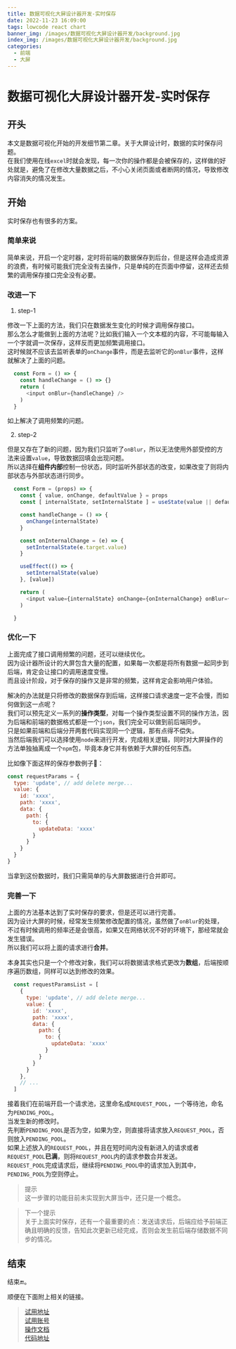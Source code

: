 ```yaml
---
title: 数据可视化大屏设计器开发-实时保存  
date: 2022-11-23 16:09:00
tags: lowcode react chart 
banner_img: /images/数据可视化大屏设计器开发/background.jpg
index_img: /images/数据可视化大屏设计器开发/background.jpg
categories: 
  - 前端  
  - 大屏
---
```


# 数据可视化大屏设计器开发-实时保存  

## 开头  

本文是数据可视化开始的开发细节第二章。关于大屏设计时，数据的实时保存问题。  
在我们使用在线`excel`时就会发现，每一次你的操作都是会被保存的，这样做的好处就是，避免了在修改大量数据之后，不小心关闭页面或者断网的情况，导致修改内容消失的情况发生。  

## 开始  
实时保存也有很多的方案。  
### 简单来说
简单来说，开启一个定时器，定时将前端的数据保存到后台，但是这样会造成资源的浪费，有时候可能我们完全没有去操作，只是单纯的在页面中停留，这样还去频繁的调用保存接口完全没有必要。  

### 改进一下  

1. step-1  

  修改一下上面的方法，我们只在数据发生变化的时候才调用保存接口。  
  那么怎么才能做到上面的方法呢？比如我们输入一个文本框的内容，不可能每输入一个字就调一次保存，这样反而更加频繁调用接口。  
  这时候就不应该去监听表单的`onChange`事件，而是去监听它的`onBlur`事件，这样就解决了上面的问题。  
```js
  const Form = () => {
    const handleChange = () => {}
    return (
      <input onBlur={handleChange} />
    )
  }
```
  如上解决了调用频繁的问题。  

2. step-2  

  但是又存在了新的问题，因为我们只监听了`onBlur`，所以无法使用外部受控的方法来设置`value`，导致数据回填会出现问题。  
  所以选择在**组件内部**控制一份状态，同时监听外部状态的改变，如果改变了则将内部状态与外部状态进行同步。  
```js
  const Form = (props) => {
    const { value, onChange, defaultValue } = props 
    const [ internalState, setInternalState ] = useState(value || defaultValue)

    const handleChange = () => {
      onChange(internalState)
    }

    const onInternalChange = (e) => {
      setInternalState(e.target.value)
    }

    useEffect(() => {
      setInternalState(value)
    }, [value])

    return (
      <input value={internalState} onChange={onInternalChange} onBlur={handleChange} />
    )

  }
```

### 优化一下  

  上面完成了接口调用频繁的问题，还可以继续优化。  
  因为设计器所设计的大屏包含大量的配置，如果每一次都是将所有数据一起同步到后端，肯定会让接口的调用速度变慢。  
  而且设计阶段，对于保存的操作又是非常的频繁，这样肯定会影响用户体验。  

  解决的办法就是只将修改的数据保存到后端，这样接口请求速度一定不会慢，而如何做到这一点呢？  
  我们可以预先定义一系列的**操作类型**，对每一个操作类型设置不同的操作方法，因为后端和前端的数据格式都是一个`json`，我们完全可以做到前后端同步。  
  只是如果前端和后端分开两套代码实现同一个逻辑，那有点得不偿失。  
  当然后端我们可以选择使用`node`来进行开发，完成相关逻辑，同时对大屏操作的方法单独抽离成一个`npm`包，毕竟本身它并有依赖于大屏的任何东西。  

  比如像下面这样的保存参数例子🌰：  
```js
const requestParams = {
  type: 'update', // add delete merge...
  value: {
    id: 'xxxx',
    path: 'xxxx',
    data: {
      path: {
        to: {
          updateData: 'xxxx'
        }
      }
    }
  }
}
```

  当拿到这份数据时，我们只需简单的与大屏数据进行合并即可。  

### 完善一下  

  上面的方法基本达到了实时保存的要求，但是还可以进行完善。  
  因为设计大屏的时候，经常发生频繁修改配置的情况，虽然做了`onBlur`的处理，不过有时候调用的频率还是会很高，如果又在网络状况不好的环境下，那经常就会发生错误。  
  所以我们可以将上面的请求进行**合并**。  

  本身其实也只是一个个修改对象，我们可以将数据请求格式更改为**数组**，后端按顺序遍历数组，同样可以达到修改的效果。  

```js 
  const requestParamsList = [
    {
      type: 'update', // add delete merge...
      value: {
        id: 'xxxx',
        path: 'xxxx',
        data: {
          path: {
            to: {
              updateData: 'xxxx'
            }
          }
        }
      }
    },
    // ...
  ]
```

  接着我们在前端开启一个请求池，这里命名成`REQUEST_POOL`，一个等待池，命名为`PENDING_POOL`。  
  当发生新的修改时。  
  先判断`PENDING_POOL`是否为空，如果为空，则直接将请求放入`REQUEST_POOL`，否则放入`PENDING_POOL`。  
  如果上述放入的`REQUEST_POOL`，并且在短时间内没有新进入的请求或者`REQUEST_POOL`**已满**，则将`REQUEST_POOL`内的请求参数合并发送。  
  `REQUEST_POOL`完成请求后，继续将`PENDING_POOL`中的请求加入到其中，`PENDING_POOL`为空则停止。  

> 提示  
这一步骤的功能目前未实现到大屏当中，还只是一个概念。  

> 下一个提示  
关于上面实时保存，还有一个最重要的点：发送请求后，后端应给予前端正确且明确的反馈，告知此次更新已经完成，否则会发生前后端存储数据不同步的情况。  

## 结束  

  结束🔚。  

  顺便在下面附上相关的链接。  
> [试用地址](http://47.97.27.23/api/backend/screen/index.html)  
[试用账号](https://github.com/food-billboard/create-chart/issues/2)  
[操作文档](http://47.97.27.23/api/backend/create-chart-docs/index.html)  
[代码地址](https://github.com/food-billboard/create-chart)   